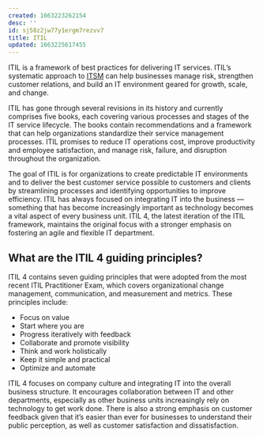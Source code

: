 ```yaml
---
created: 1663223262154
desc: ''
id: sj58z2jw77y1ergm7rezvv7
title: ITIL
updated: 1663225617455
---
```

   
ITIL is a framework of best practices for delivering IT services. ITIL’s systematic approach to [ITSM](../devlog/ITSM.md) can help businesses manage risk, strengthen customer relations, and build an IT environment geared for growth, scale, and change.   
   
ITIL has gone through several revisions in its history and currently comprises five books, each covering various processes and stages of the IT service lifecycle. The books contain recommendations and a framework that can help organizations standardize their service management processes. ITIL promises to reduce IT operations cost, improve productivity and employee satisfaction, and manage risk, failure, and disruption throughout the organization.   
   
The goal of ITIL is for organizations to create predictable IT environments and to deliver the best customer service possible to customers and clients by streamlining processes and identifying opportunities to improve efficiency. ITIL has always focused on integrating IT into the business — something that has become increasingly important as technology becomes a vital aspect of every business unit. ITIL 4, the latest iteration of the ITIL framework, maintains the original focus with a stronger emphasis on fostering an agile and flexible IT department.   
   
## What are the ITIL 4 guiding principles?   
   
ITIL 4 contains seven guiding principles that were adopted from the most recent ITIL Practitioner Exam, which covers organizational change management, communication, and measurement and metrics. These principles include:   
   
   
- Focus on value   
- Start where you are   
- Progress iteratively with feedback   
- Collaborate and promote visibility   
- Think and work holistically   
- Keep it simple and practical   
- Optimize and automate   
   
ITIL 4 focuses on company culture and integrating IT into the overall business structure. It encourages collaboration between IT and other departments, especially as other business units increasingly rely on technology to get work done. There is also a strong emphasis on customer feedback given that it’s easier than ever for businesses to understand their public perception, as well as customer satisfaction and dissatisfaction.